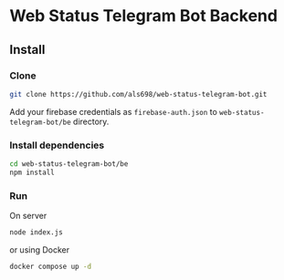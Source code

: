 # Web Status Telegram Bot Backend

## Install

### Clone

```bash
git clone https://github.com/als698/web-status-telegram-bot.git
```

Add your firebase credentials as `firebase-auth.json` to `web-status-telegram-bot/be` directory.

### Install dependencies

```bash
cd web-status-telegram-bot/be
npm install
```

### Run

On server
```bash
node index.js
```

or using Docker

```bash
docker compose up -d 
```
